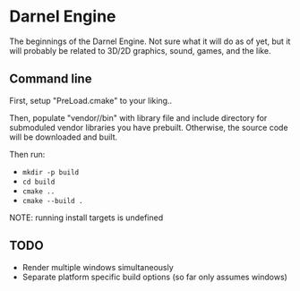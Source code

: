# Darnel Engine

The beginnings of the Darnel Engine. Not sure what it will do as of yet, but it will probably be related to 3D/2D graphics, sound, games, and the like.

## Command line

First, setup "PreLoad.cmake" to your liking..

Then, populate "vendor/<lib>/bin" with library file and include directory for submoduled vendor libraries you have prebuilt. Otherwise, the source code will be downloaded and built.

Then run:
- `mkdir -p build`
- `cd build`
- `cmake ..`
- `cmake --build .`

NOTE: running install targets is undefined

## TODO
- Render multiple windows simultaneously
- Separate platform specific build options (so far only assumes windows)
